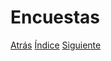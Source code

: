 # Encuestas




[Atrás](https://github.com/Ibis-C/Metodos-de-organizaci-n/blob/Ruth-Castro/Investigación.md#investigación)
[Índice](https://github.com/Ibis-C/Metodos-de-organizaci-n/tree/main#%C3%ADndice "íNDICE")
[Siguiente]()
